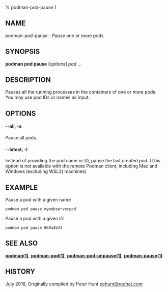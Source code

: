 % podman-pod-pause 1

## NAME

podman\-pod\-pause - Pause one or more pods

## SYNOPSIS

**podman pod pause** [*options*] _pod_ ...

## DESCRIPTION

Pauses all the running processes in the containers of one or more pods. You may use pod IDs or names as input.

## OPTIONS

#### **--all**, **-a**

Pause all pods.

#### **--latest**, **-l**

Instead of providing the pod name or ID, pause the last created pod. (This option is not available with the remote Podman client, including Mac and Windows (excluding WSL2) machines)

## EXAMPLE

Pause a pod with a given name

```
podman pod pause mywebserverpod
```

Pause a pod with a given ID

```
podman pod pause 860a4b23
```

## SEE ALSO

**[podman(1)](podman.md)**, **[podman-pod(1)](podman-pod/podman-pod.md)**, **[podman-pod-unpause(1)](podman-pod/podman-pod-unpause.md)**, **[podman-pause(1)](podman-pause.md)**

## HISTORY

July 2018, Originally compiled by Peter Hunt <pehunt@redhat.com>
